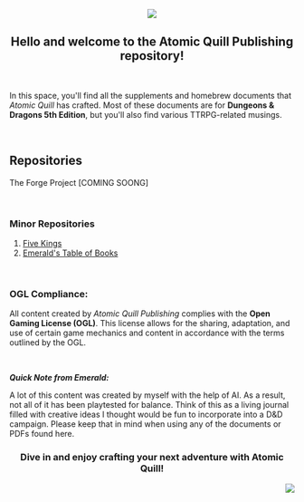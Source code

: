 <p align="center"><img src="https://i.imgur.com/JR3gWRD.png"></p>

<h2 align="center">Hello and welcome to the Atomic Quill Publishing repository!</h2>

<br>

In this space, you'll find all the supplements and homebrew documents that *Atomic Quill* has crafted. Most of these documents are for **Dungeons & Dragons 5th Edition**, but you'll also find various TTRPG-related musings.

<br>

## Repositories

The Forge Project [COMING SOONG]

<br>

### Minor Repositories
1. [Five Kings](https://github.com/AtomicQuillPublishing/five-kings)
2. [Emerald's Table of Books](https://github.com/AtomicQuillPublishing/emeralds-table-of-books)

<br>

### OGL Compliance:
All content created by _Atomic Quill Publishing_ complies with the **Open Gaming License (OGL)**. This license allows for the sharing, adaptation, and use of certain game mechanics and content in accordance with the terms outlined by the OGL.

<br>

***Quick Note from Emerald:*** 
<p>A lot of this content was created by myself with the help of AI. As a result, not all of it has been playtested for balance. Think of this as a living journal filled with creative ideas I thought would be fun to incorporate into a D&D campaign. Please keep that in mind when using any of the documents or PDFs found here.</p>

<h3 align="center">Dive in and enjoy crafting your next adventure with Atomic Quill!</h3>

<p align="right"><img src="https://i.imgur.com/IiFSjh8.png"></p>

